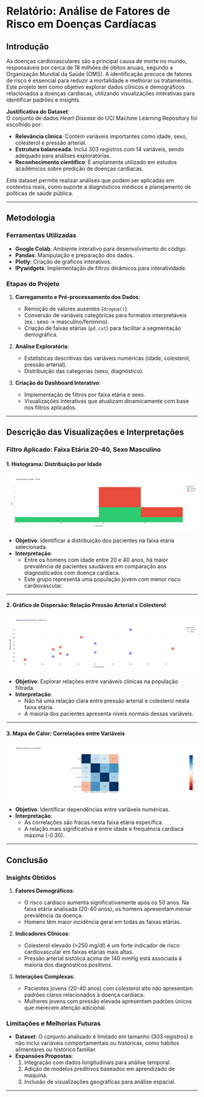 
# Relatório: Análise de Fatores de Risco em Doenças Cardíacas

## Introdução

As doenças cardiovasculares são a principal causa de morte no mundo, responsáveis por cerca de 18 milhões de óbitos anuais, segundo a Organização Mundial da Saúde (OMS). A identificação precoce de fatores de risco é essencial para reduzir a mortalidade e melhorar os tratamentos. Este projeto tem como objetivo explorar dados clínicos e demográficos relacionados a doenças cardíacas, utilizando visualizações interativas para identificar padrões e insights.

**Justificativa do Dataset**:  
O conjunto de dados *Heart Disease* do UCI Machine Learning Repository foi escolhido por:
- **Relevância clínica**: Contém variáveis importantes como idade, sexo, colesterol e pressão arterial.
- **Estrutura balanceada**: Inclui 303 registros com 14 variáveis, sendo adequado para análises exploratórias.
- **Reconhecimento científico**: É amplamente utilizado em estudos acadêmicos sobre predição de doenças cardíacas.

Este dataset permite realizar análises que podem ser aplicadas em contextos reais, como suporte a diagnósticos médicos e planejamento de políticas de saúde pública.

---

## Metodologia

### Ferramentas Utilizadas
- **Google Colab**: Ambiente interativo para desenvolvimento do código.
- **Pandas**: Manipulação e preparação dos dados.
- **Plotly**: Criação de gráficos interativos.
- **IPywidgets**: Implementação de filtros dinâmicos para interatividade.

### Etapas do Projeto
1. **Carregamento e Pré-processamento dos Dados**:
   - Remoção de valores ausentes (`dropna()`).
   - Conversão de variáveis categóricas para formatos interpretáveis (ex.: sexo → masculino/feminino).
   - Criação de faixas etárias (`pd.cut`) para facilitar a segmentação demográfica.

2. **Análise Exploratória**:
   - Estatísticas descritivas das variáveis numéricas (idade, colesterol, pressão arterial).
   - Distribuição das categorias (sexo, diagnóstico).

3. **Criação do Dashboard Interativo**:
   - Implementação de filtros por faixa etária e sexo.
   - Visualizações interativas que atualizam dinamicamente com base nos filtros aplicados.

---

## Descrição das Visualizações e Interpretações

### Filtro Aplicado: Faixa Etária 20-40, Sexo Masculino

#### 1. Histograma: Distribuição por Idade
![Histograma](assets/historgrama.png)
- **Objetivo**: Identificar a distribuição dos pacientes na faixa etária selecionada.
- **Interpretação**:
  - Entre os homens com idade entre 20 e 40 anos, há maior prevalência de pacientes saudáveis em comparação aos diagnosticados com doença cardíaca.
  - Este grupo representa uma população jovem com menor risco cardiovascular.

---

#### 2. Gráfico de Dispersão: Relação Pressão Arterial x Colesterol
![Dispersão](assets/dispersao.png)
- **Objetivo**: Explorar relações entre variáveis clínicas na população filtrada.
- **Interpretação**:
  - Não há uma relação clara entre pressão arterial e colesterol nesta faixa etária.
  - A maioria dos pacientes apresenta níveis normais dessas variáveis.

---

#### 3. Mapa de Calor: Correlações entre Variáveis
![Mapa de Calor](assets/calor.png)
- **Objetivo**: Identificar dependências entre variáveis numéricas.
- **Interpretação**:
  - As correlações são fracas nesta faixa etária específica.
  - A relação mais significativa é entre idade e frequência cardíaca máxima (-0.30).

---

## Conclusão

### Insights Obtidos
1. **Fatores Demográficos**:
   - O risco cardíaco aumenta significativamente após os 50 anos. Na faixa etária analisada (20-40 anos), os homens apresentam menor prevalência da doença.
   - Homens têm maior incidência geral em todas as faixas etárias.

2. **Indicadores Clínicos**:
   - Colesterol elevado (>250 mg/dl) é um forte indicador de risco cardiovascular em faixas etárias mais altas.
   - Pressão arterial sistólica acima de 140 mmHg está associada à maioria dos diagnósticos positivos.

3. **Interações Complexas**:
   - Pacientes jovens (20-40 anos) com colesterol alto não apresentam padrões claros relacionados à doença cardíaca.
   - Mulheres jovens com pressão elevada apresentam padrões únicos que merecem atenção adicional.

### Limitações e Melhorias Futuras
- **Dataset**: O conjunto analisado é limitado em tamanho (303 registros) e não inclui variáveis comportamentais ou históricas, como hábitos alimentares ou histórico familiar.
- **Expansões Propostas**:
  1. Integração com dados longitudinais para análise temporal.
  2. Adição de modelos preditivos baseados em aprendizado de máquina.
  3. Inclusão de visualizações geográficas para análise espacial.

---
